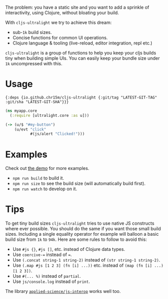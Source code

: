 The problem: you have a static site and you want to add a sprinkle of interactivity, using Clojure, without bloating your build.

With `cljs-ultralight` we try to achieve this dream:

 * sub-`1k` build sizes.
 * Concise functions for common UI operations.
 * Clojure language & tooling (live-reload, editor integration, repl etc.)

`cljs-ultralight` is a group of functions to help you keep your cljs builds tiny when building simple UIs.
You can easily keep your bundle size under `1k` uncompressed with this.

# Usage

```
{:deps {io.github.chr15m/cljs-ultralight {:git/tag "LATEST-GIT-TAG" :git/sha "LATEST-GIT-SHA"}}}
```

```clojure
(ns myapp.core
  (:require [ultralight.core :as u]))

(-> (u/$ "#my-button")
    (u/evt "click"
           #(js/alert "Clicked!")))
```

# Examples

Check out [the demo](./src/ultralight/demo.cljs) for more examples.

* `npm run build` to build it.
* `npm run size` to see the build size (will automatically build first).
* `npm run watch` to develop on it.

# Tips

To get tiny build sizes `cljs-ultralight` tries to use native JS constructs where ever possible.
You should do the same if you want those small build sizes.
Including a single equality operator for example will balloon a basic build size from `1k` to `94k`.
Here are some rules to follow to avoid this:

 * Use `#js {}`, `#js []`, etc. instead of Clojure data types.
 * Use `coercive-=` instead of `=`.
 * Use `(.concat string-1 string-2)` instead of `(str string-1 string-2)`.
 * Use `(.map #js [1 2 3] (fn [i] ...))` etc. instead of `(map (fn [i] ...) [1 2 3])`.
 * Use `#(... %)` instead of `partial`.
 * Use `js/console.log` instead of `print`.

The library [`applied-science/js-interop`](https://github.com/applied-science/js-interop/) works well too.

